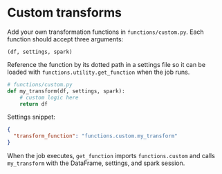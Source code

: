 # Custom transforms

Add your own transformation functions in `functions/custom.py`. Each
function should accept three arguments:

```
(df, settings, spark)
```

Reference the function by its dotted path in a settings file so it can be
loaded with `functions.utility.get_function` when the job runs.

```python
# functions/custom.py
def my_transform(df, settings, spark):
    # custom logic here
    return df
```

Settings snippet:

```json
{
  "transform_function": "functions.custom.my_transform"
}
```

When the job executes, ``get_function`` imports ``functions.custom`` and
calls ``my_transform`` with the DataFrame, settings, and spark session.
